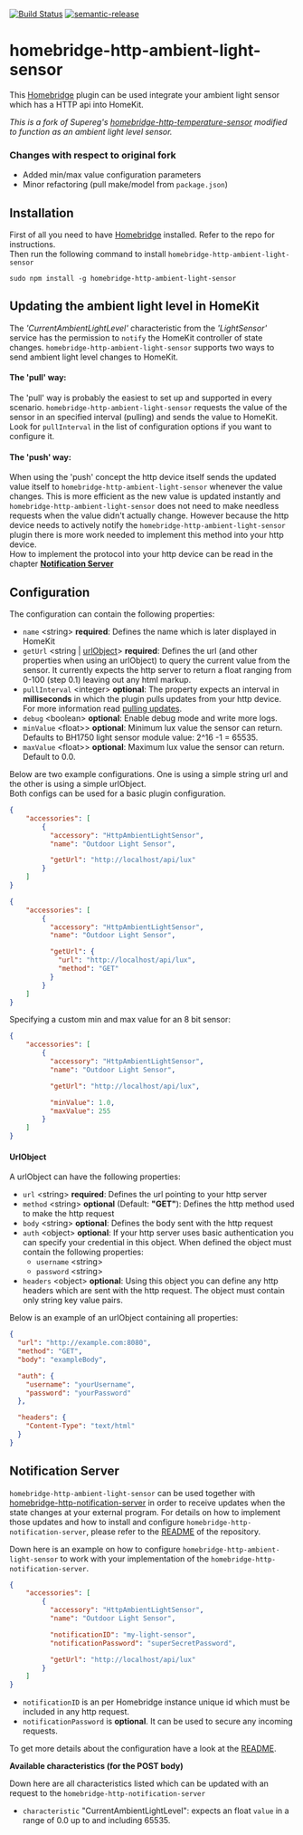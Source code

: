 [![Build Status](https://travis-ci.com/QuickSander/homebridge-http-ambient-light-sensor.svg?branch=master)](https://travis-ci.com/QuickSander/homebridge-http-ambient-light-sensor)
[![semantic-release](https://img.shields.io/badge/%20%20%F0%9F%93%A6%F0%9F%9A%80-semantic--release-e10079.svg)](https://github.com/semantic-release/semantic-release)

# homebridge-http-ambient-light-sensor

This [Homebridge](https://github.com/nfarina/homebridge) plugin can be used integrate your ambient light sensor which has a
HTTP api into HomeKit.

_This is a fork of Supereg's [homebridge-http-temperature-sensor](https://github.com/Supereg/homebridge-http-temperature-sensor) modified to function as an ambient light level sensor._

### Changes with respect to original fork
* Added min/max value configuration parameters
* Minor refactoring (pull make/model from ```package.json```)


## Installation

First of all you need to have [Homebridge](https://github.com/nfarina/homebridge) installed. Refer to the repo for
instructions.  
Then run the following command to install `homebridge-http-ambient-light-sensor`

```
sudo npm install -g homebridge-http-ambient-light-sensor
```

## Updating the ambient light level in HomeKit

The _'CurrentAmbientLightLevel'_ characteristic from the _'LightSensor'_ service has the permission to `notify` the
HomeKit controller of state changes.
`homebridge-http-ambient-light-sensor` supports two ways to send ambient light level changes to HomeKit.

#### The 'pull' way:

The 'pull' way is probably the easiest to set up and supported in every scenario. `homebridge-http-ambient-light-sensor`
requests the value of the sensor in an specified interval (pulling) and sends the value to HomeKit.  
Look for `pullInterval` in the list of configuration options if you want to configure it.

#### The 'push' way:

When using the 'push' concept the http device itself sends the updated value itself to `homebridge-http-ambient-light-sensor`
whenever the value changes. This is more efficient as the new value is updated instantly and
`homebridge-http-ambient-light-sensor` does not need to make needless requests when the value didn't actually change.
However because the http device needs to actively notify the `homebridge-http-ambient-light-sensor` plugin there is more
work needed to implement this method into your http device.  
How to implement the protocol into your http device can be read in the chapter [**Notification Server**](#notification-server)

## Configuration

The configuration can contain the following properties:
* `name` \<string\> **required**: Defines the name which is later displayed in HomeKit
* `getUrl` \<string |  [urlObject](#urlobject)\> **required**: Defines the url
(and other properties when using an urlObject) to query the current value from the sensor.
It currently expects the http server to return a float ranging from 0-100 (step 0.1) leaving out any html markup.
* `pullInterval` \<integer\> **optional**: The property expects an interval in **milliseconds** in which the plugin
pulls updates from your http device. For more information read [pulling updates](#the-pull-way).  
* `debug` \<boolean\> **optional**: Enable debug mode and write more logs.
* `minValue` \<float>\> **optional**: Minimum lux value the sensor can return. Defaults to BH1750 light sensor module value: 2^16 -1 = 65535.
* `maxValue` \<float>\> **optional**: Maximum lux value the sensor can return. Default to 0.0.

Below are two example configurations. One is using a simple string url and the other is using a simple urlObject.  
Both configs can be used for a basic plugin configuration.
```json
{
    "accessories": [
        {
          "accessory": "HttpAmbientLightSensor",
          "name": "Outdoor Light Sensor",

          "getUrl": "http://localhost/api/lux"
        }   
    ]
}
```
```json
{
    "accessories": [
        {
          "accessory": "HttpAmbientLightSensor",
          "name": "Outdoor Light Sensor",

          "getUrl": {
            "url": "http://localhost/api/lux",
            "method": "GET"
          }
        }   
    ]
}
```

Specifying a custom min and max value for an 8 bit sensor:

```json
{
    "accessories": [
        {
          "accessory": "HttpAmbientLightSensor",
          "name": "Outdoor Light Sensor",

          "getUrl": "http://localhost/api/lux",

          "minValue": 1.0,
          "maxValue": 255
        }   
    ]
}
```

#### UrlObject

A urlObject can have the following properties:
* `url` \<string\> **required**: Defines the url pointing to your http server
* `method` \<string\> **optional** \(Default: **"GET"**\): Defines the http method used to make the http request
* `body` \<string\> **optional**: Defines the body sent with the http request
* `auth` \<object\> **optional**: If your http server uses basic authentication you can specify your credential in this
object. When defined the object must contain the following properties:
    * `username` \<string\>
    * `password` \<string\>
* `headers` \<object\> **optional**: Using this object you can define any http headers which are sent with the http
request. The object must contain only string key value pairs.  

Below is an example of an urlObject containing all properties:
```json
{
  "url": "http://example.com:8080",
  "method": "GET",
  "body": "exampleBody",

  "auth": {
    "username": "yourUsername",
    "password": "yourPassword"
  },

  "headers": {
    "Content-Type": "text/html"
  }
}
```

## Notification Server

`homebridge-http-ambient-light-sensor` can be used together with
[homebridge-http-notification-server](https://github.com/Supereg/homebridge-http-notification-server) in order to receive
updates when the state changes at your external program. For details on how to implement those updates and how to
install and configure `homebridge-http-notification-server`, please refer to the
[README](https://github.com/Supereg/homebridge-http-notification-server) of the repository.

Down here is an example on how to configure `homebridge-http-ambient-light-sensor` to work with your implementation of the
`homebridge-http-notification-server`.

```json
{
    "accessories": [
        {
          "accessory": "HttpAmbientLightSensor",
          "name": "Outdoor Light Sensor",

          "notificationID": "my-light-sensor",
          "notificationPassword": "superSecretPassword",

          "getUrl": "http://localhost/api/lux"
        }   
    ]
}
```

* `notificationID` is an per Homebridge instance unique id which must be included in any http request.  
* `notificationPassword` is **optional**. It can be used to secure any incoming requests.

To get more details about the configuration have a look at the
[README](https://github.com/Supereg/homebridge-http-notification-server).

**Available characteristics (for the POST body)**

Down here are all characteristics listed which can be updated with an request to the `homebridge-http-notification-server`

* `characteristic` "CurrentAmbientLightLevel": expects an float `value` in a range of 0.0 up to and including 65535.
